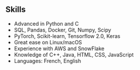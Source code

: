 ## Skills

- Advanced in Python and C
- SQL, Pandas, Docker, Git, Numpy, Scipy
- PyTorch, Scikit-learn, Tensorflow 2.0, Keras
- Great ease on Linux/macOS
- Experience with AWS and SnowFlake
- Knowledge of C++, Java, HTML, CSS, JavaScript
- Languages: French, English